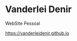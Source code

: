 # Vanderlei Denir
WebSite Pessoal

<a href="https://vanderleidenir.github.io">https://vanderleidenir.github.io</a>
